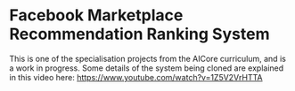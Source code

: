 # Facebook Marketplace Recommendation Ranking System
This is one of the specialisation projects from the AICore curriculum, and is a work in progress.
Some details of the system being cloned are explained in this video here: https://www.youtube.com/watch?v=1Z5V2VrHTTA